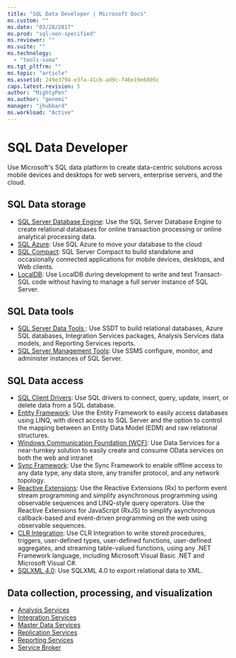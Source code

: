 ```yaml
---
title: "SQL Data Developer | Microsoft Docs"
ms.custom: ""
ms.date: "03/28/2017"
ms.prod: "sql-non-specified"
ms.reviewer: ""
ms.suite: ""
ms.technology: 
  - "tools-ssma"
ms.tgt_pltfrm: ""
ms.topic: "article"
ms.assetid: 249e3794-e3fa-41cb-ad9c-f46e19e6805c
caps.latest.revision: 5
author: "MightyPen"
ms.author: "genemi"
manager: "jhubbard"
ms.workload: "Active"
---
```

# SQL Data Developer
Use Microsoft's SQL data platform to create data-centric solutions across mobile devices and desktops for web servers, enterprise servers, and the cloud.  

## SQL Data storage
* [SQL Server Database Engine](../database-engine/configure-windows/sql-server-database-engine.md): Use the  SQL Server Database Engine to create relational databases for online transaction processing or online analytical processing data. 
* [SQL Azure](https://docs.microsoft.com/azure/sql-database/): Use  SQL Azure to move your database to the cloud 
* [SQL Compact](https://www.microsoft.com/en-us/download/details.aspx?id=17876): SQL Server Compact to build standalone and occasionally connected applications for mobile devices, desktops, and Web clients.
* [LocalDB](../database-engine/configure-windows/sql-server-2016-express-localdb.md): Use LocalDB during development to write and test Transact-SQL code without having to manage a full server instance of SQL Server.

## SQL Data tools
* [SQL Server Data Tools ](../ssdt/download-sql-server-data-tools-ssdt.md) : Use  SSDT to build relational databases, Azure SQL databases, Integration Services packages, Analysis Services data models, and Reporting Services reports.
* [SQL Server Management Tools](../ssms/download-sql-server-management-studio-ssms.md):  Use SSMS configure, monitor, and administer instances of SQL Server.

## SQL Data access
* [SQL Client Drivers](sql-connection-libraries.md):  Use SQL drivers to connect, query, update, insert, or delete data from a SQL database.
* [Entity Framework](https://msdn.microsoft.com/library/gg696172.aspx): Use the  Entity Framework to easily access databases using LINQ, with direct access to SQL Server and the option to control the mapping between an Entity Data Model (EDM) and raw relational structures. 
* [Windows Communication Foundation (WCF)](https://msdn.microsoft.com/library/dd456779.aspx): Use  Data Services for a near-turnkey solution to easily create and consume OData services on both the web and intranet
* [Sync Framework](https://msdn.microsoft.com/library/jj839436.aspx): Use the  Sync Framework to enable offline access to any data type, any data store, any transfer protocol, and any network topology.
* [Reactive Extensions](https://msdn.microsoft.com/library/hh242985.aspx): Use the  Reactive Extensions (Rx) to perform event stream programming and simplify asynchronous programming using observable sequences and LINQ-style query operators.  Use the  Reactive Extensions for JavaScript (RxJS) to simplify asynchronous callback-based and event-driven programming on the web using observable sequences.
* [CLR Integration](../relational-databases/clr-integration/common-language-runtime-clr-integration-programming-concepts.md):  Use CLR Integration to write stored procedures, triggers, user-defined types, user-defined functions, user-defined aggregates, and streaming table-valued functions, using any .NET Framework language, including Microsoft Visual Basic .NET and Microsoft Visual C#. 
* [SQLXML 4.0](../relational-databases/sqlxml/sqlxml-4-0-programming-concepts.md): Use SQLXML 4.0 to export relational data to XML.

## Data collection, processing, and visualization
* [Analysis Services](../analysis-services/analysis-services-developer-documentation.md)
* [Integration Services](../integration-services/integration-services-developer-documentation.md)  
* [Master Data Services](../master-data-services/develop/master-data-services-developer-documentation.md)
* [Replication Services](../relational-databases/replication/concepts/replication-developer-documentation.md)
* [Reporting Services](../reporting-services/reporting-services-developer-documentation.md)
* [Service Broker](../database-engine/configure-windows/sql-server-service-broker.md)


 
